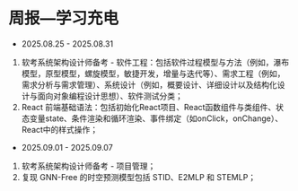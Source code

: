 # 周报—学习充电

- 2025.08.25 - 2025.08.31
1. 软考系统架构设计师备考 - 软件工程：包括软件过程模型与方法（例如，瀑布模型，原型模型，螺旋模型，敏捷开发，增量与迭代等）、需求工程（例如，需求分析与需求管理）、系统设计（例如，概要设计、详细设计以及结构化设计与面向对象编程设计思想）、软件测试分类；
2. React 前端基础语法：包括初始化React项目、React函数组件与类组件、状态变量state、条件渲染和循环渲染、事件绑定（如onClick，onChange）、React中的样式操作；

- 2025.09.01 - 2025.09.07
1. 软考系统架构设计师备考 - 项目管理；
2. 复现 GNN-Free 的时空预测模型包括 STID、E2MLP 和 STEMLP；